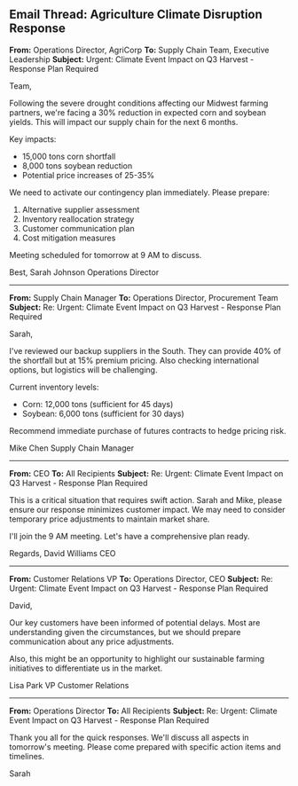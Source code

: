 ## Email Thread: Agriculture Climate Disruption Response

**From:** Operations Director, AgriCorp
**To:** Supply Chain Team, Executive Leadership
**Subject:** Urgent: Climate Event Impact on Q3 Harvest - Response Plan Required

Team,

Following the severe drought conditions affecting our Midwest farming partners, we're facing a 30% reduction in expected corn and soybean yields. This will impact our supply chain for the next 6 months.

Key impacts:
- 15,000 tons corn shortfall
- 8,000 tons soybean reduction
- Potential price increases of 25-35%

We need to activate our contingency plan immediately. Please prepare:
1. Alternative supplier assessment
2. Inventory reallocation strategy
3. Customer communication plan
4. Cost mitigation measures

Meeting scheduled for tomorrow at 9 AM to discuss.

Best,
Sarah Johnson
Operations Director

---

**From:** Supply Chain Manager
**To:** Operations Director, Procurement Team
**Subject:** Re: Urgent: Climate Event Impact on Q3 Harvest - Response Plan Required

Sarah,

I've reviewed our backup suppliers in the South. They can provide 40% of the shortfall but at 15% premium pricing. Also checking international options, but logistics will be challenging.

Current inventory levels:
- Corn: 12,000 tons (sufficient for 45 days)
- Soybean: 6,000 tons (sufficient for 30 days)

Recommend immediate purchase of futures contracts to hedge pricing risk.

Mike Chen
Supply Chain Manager

---

**From:** CEO
**To:** All Recipients
**Subject:** Re: Urgent: Climate Event Impact on Q3 Harvest - Response Plan Required

This is a critical situation that requires swift action. Sarah and Mike, please ensure our response minimizes customer impact. We may need to consider temporary price adjustments to maintain market share.

I'll join the 9 AM meeting. Let's have a comprehensive plan ready.

Regards,
David Williams
CEO

---

**From:** Customer Relations VP
**To:** Operations Director, CEO
**Subject:** Re: Urgent: Climate Event Impact on Q3 Harvest - Response Plan Required

David,

Our key customers have been informed of potential delays. Most are understanding given the circumstances, but we should prepare communication about any price adjustments.

Also, this might be an opportunity to highlight our sustainable farming initiatives to differentiate us in the market.

Lisa Park
VP Customer Relations

---

**From:** Operations Director
**To:** All Recipients
**Subject:** Re: Urgent: Climate Event Impact on Q3 Harvest - Response Plan Required

Thank you all for the quick responses. We'll discuss all aspects in tomorrow's meeting. Please come prepared with specific action items and timelines.

Sarah
